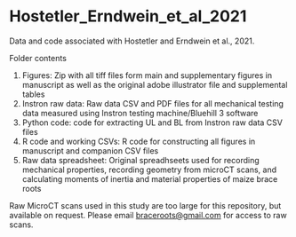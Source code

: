 # Hostetler_Erndwein_et_al_2021
Data and code associated with Hostetler and Erndwein et al., 2021.

Folder contents
1. Figures: Zip with all tiff files form main and supplementary figures in manuscript as well as the original adobe illustrator file and supplemental tables
2. Instron raw data: Raw data CSV and PDF files for all mechanical testing data measured using Instron testing machine/Bluehill 3 software
4. Python code: code for extracting UL and BL from Instron raw data CSV files
5. R code and working CSVs: R code for constructing all figures in manuscript and companion CSV files
6. Raw data spreadsheet: Original spreadhseets used for recording mechanical properties, recording geometry from microCT scans, and calculating moments of inertia and material properties of maize brace roots 

Raw MicroCT scans used in this study are too large for this repository, but available on request. Please email braceroots@gmail.com for access to raw scans.
